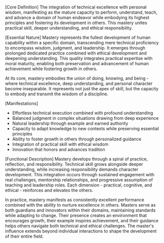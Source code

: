 [Core Definition]
The integration of technical excellence with personal wisdom, manifesting as the mature capacity to perform, understand, teach, and advance a domain of human endeavor while embodying its highest principles and fostering its development in others. This mastery unites practical skill, deeper understanding, and ethical responsibility.

[Essential Nature]
Mastery represents the fullest development of human capability within a specific domain, transcending mere technical proficiency to encompass wisdom, judgment, and leadership. It emerges through prolonged dedicated practice combined with ethical development and deepening understanding. This quality integrates practical expertise with moral maturity, enabling both preservation and advancement of human achievement while fostering growth in others.

At its core, mastery embodies the union of doing, knowing, and being - where technical excellence, deep understanding, and personal character become inseparable. It represents not just the apex of skill, but the capacity to embody and transmit the wisdom of a discipline.

[Manifestations]
- Effortless technical execution combined with profound understanding
- Balanced judgment in complex situations drawing from deep experience
- Natural leadership through example and earned authority
- Capacity to adapt knowledge to new contexts while preserving essential principles
- Ability to foster growth in others through personalized guidance
- Integration of practical skill with ethical wisdom
- Innovation that honors and advances tradition

[Functional Description]
Mastery develops through a spiral of practice, reflection, and responsibility. Technical skill grows alongside deeper understanding, while increasing responsibility demands character development. This integration occurs through sustained engagement with real challenges, mentorship relationships, and progressive assumption of teaching and leadership roles. Each dimension - practical, cognitive, and ethical - reinforces and elevates the others.

In practice, mastery manifests as consistently excellent performance combined with the ability to nurture excellence in others. Masters serve as both guardians and innovators within their domains, maintaining standards while adapting to change. Their presence creates an environment that encourages growth, their example inspires achievement, and their guidance helps others navigate both technical and ethical challenges. The master's influence extends beyond individual interactions to shape the development of their entire field.